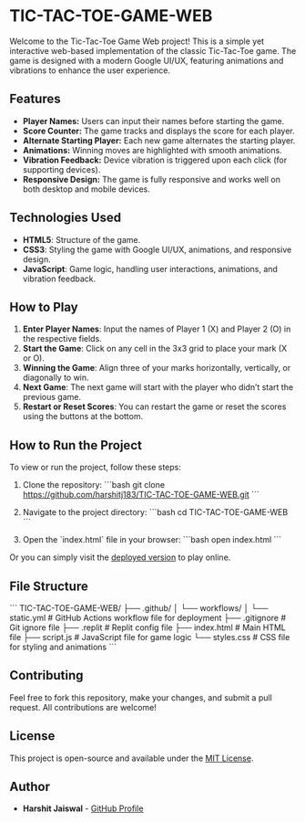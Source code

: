 
# TIC-TAC-TOE-GAME-WEB

Welcome to the Tic-Tac-Toe Game Web project! This is a simple yet interactive web-based implementation of the classic Tic-Tac-Toe game. The game is designed with a modern Google UI/UX, featuring animations and vibrations to enhance the user experience.

## Features

- **Player Names:** Users can input their names before starting the game.
- **Score Counter:** The game tracks and displays the score for each player.
- **Alternate Starting Player:** Each new game alternates the starting player.
- **Animations:** Winning moves are highlighted with smooth animations.
- **Vibration Feedback:** Device vibration is triggered upon each click (for supporting devices).
- **Responsive Design:** The game is fully responsive and works well on both desktop and mobile devices.

## Technologies Used

- **HTML5**: Structure of the game.
- **CSS3**: Styling the game with Google UI/UX, animations, and responsive design.
- **JavaScript**: Game logic, handling user interactions, animations, and vibration feedback.

## How to Play

1. **Enter Player Names**: Input the names of Player 1 (X) and Player 2 (O) in the respective fields.
2. **Start the Game**: Click on any cell in the 3x3 grid to place your mark (X or O).
3. **Winning the Game**: Align three of your marks horizontally, vertically, or diagonally to win.
4. **Next Game**: The next game will start with the player who didn’t start the previous game.
5. **Restart or Reset Scores**: You can restart the game or reset the scores using the buttons at the bottom.

## How to Run the Project

To view or run the project, follow these steps:

1. Clone the repository:
   \`\`\`bash
   git clone https://github.com/harshitj183/TIC-TAC-TOE-GAME-WEB.git
   \`\`\`

2. Navigate to the project directory:
   \`\`\`bash
   cd TIC-TAC-TOE-GAME-WEB
   \`\`\`

3. Open the \`index.html\` file in your browser:
   \`\`\`bash
   open index.html
   \`\`\`

Or you can simply visit the [deployed version](https://harshitj183.github.io/TIC-TAC-TOE-GAME-WEB/) to play online.

## File Structure

\`\`\`
TIC-TAC-TOE-GAME-WEB/
├── .github/
│   └── workflows/
│       └── static.yml       # GitHub Actions workflow file for deployment
├── .gitignore               # Git ignore file
├── .replit                  # Replit config file
├── index.html               # Main HTML file
├── script.js                # JavaScript file for game logic
└── styles.css               # CSS file for styling and animations
\`\`\`

## Contributing

Feel free to fork this repository, make your changes, and submit a pull request. All contributions are welcome!

## License

This project is open-source and available under the [MIT License](LICENSE).

## Author

- **Harshit Jaiswal** - [GitHub Profile](https://github.com/harshitj183)

